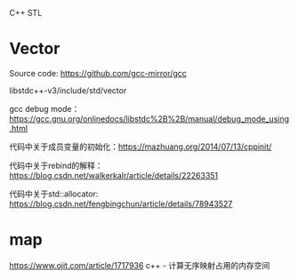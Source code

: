 C++ STL

# Vector
Source code: https://github.com/gcc-mirror/gcc

libstdc++-v3/include/std/vector

gcc debug mode：https://gcc.gnu.org/onlinedocs/libstdc%2B%2B/manual/debug_mode_using.html


代码中关于成员变量的初始化：https://mazhuang.org/2014/07/13/cppinit/


代码中关于rebind的解释：https://blog.csdn.net/walkerkalr/article/details/22263351

代码中关于std::allocator: https://blog.csdn.net/fengbingchun/article/details/78943527

# map
https://www.ojit.com/article/1717936 c++ - 计算无序映射占用的内存空间
